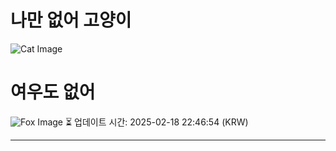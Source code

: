 
# 나만 없어 고양이

![Cat Image](https://cdn2.thecatapi.com/images/d5.png)

# 여우도 없어
![Fox Image](https://randomfox.ca/images/9.jpg)
⏳ 업데이트 시간: 2025-02-18 22:46:54 (KRW)

---
